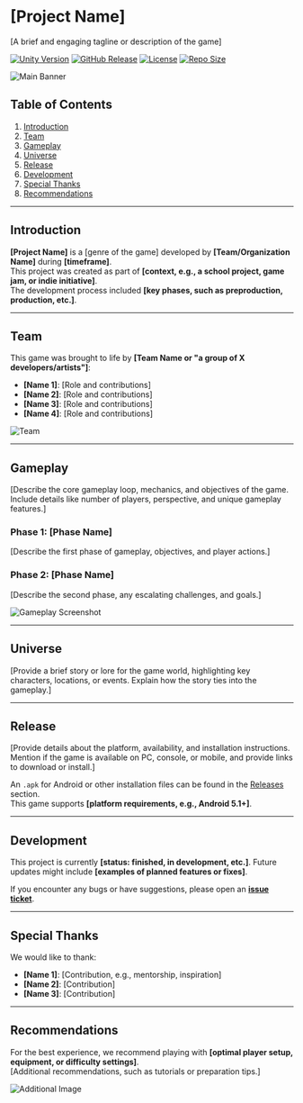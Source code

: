 
# [Project Name]

[A brief and engaging tagline or description of the game]

[![Unity Version](https://img.shields.io/badge/Unity-2022.3.47-blue?style=flat&logo=unity)](https://unity.com/)
[![GitHub Release](https://img.shields.io/github/v/release/Ecole-des-Nouvelles-Images/Unity-Template)](https://github.com/Ecole-des-Nouvelles-Images/Unity-Template/releases)
[![License](https://img.shields.io/github/license/Ecole-des-Nouvelles-Images/Unity-Template)](https://github.com/Ecole-des-Nouvelles-Images/Unity-Template/blob/main/LICENSE)
[![Repo Size](https://img.shields.io/github/repo-size/Ecole-des-Nouvelles-Images/Unity-Template?color=lightgrey)](https://github.com/Ecole-des-Nouvelles-Images/Unity-Template)

![Main Banner](https://github.com/Ecole-des-Nouvelles-Images/Unity-Template/assets/main-banner.png)

## Table of Contents
1. [Introduction](#introduction)
2. [Team](#team)
3. [Gameplay](#gameplay)
4. [Universe](#universe)
5. [Release](#release)
6. [Development](#development)
7. [Special Thanks](#special-thanks)
8. [Recommendations](#recommendations)

---

## Introduction
**[Project Name]** is a [genre of the game] developed by **[Team/Organization Name]** during **[timeframe]**.  
This project was created as part of **[context, e.g., a school project, game jam, or indie initiative]**.  
The development process included **[key phases, such as preproduction, production, etc.]**.

---

## Team
This game was brought to life by **[Team Name or "a group of X developers/artists"]**:
- **[Name 1]**: [Role and contributions]
- **[Name 2]**: [Role and contributions]
- **[Name 3]**: [Role and contributions]
- **[Name 4]**: [Role and contributions]

![Team](https://github.com/[GitHubRepo]/assets/team-photo.png)

---

## Gameplay
[Describe the core gameplay loop, mechanics, and objectives of the game. Include details like number of players, perspective, and unique gameplay features.]

### Phase 1: [Phase Name]
[Describe the first phase of gameplay, objectives, and player actions.]

### Phase 2: [Phase Name]
[Describe the second phase, any escalating challenges, and goals.]

![Gameplay Screenshot](https://github.com/[GitHubRepo]/assets/gameplay-screenshot.png)

---

## Universe
[Provide a brief story or lore for the game world, highlighting key characters, locations, or events. Explain how the story ties into the gameplay.]

---

## Release
[Provide details about the platform, availability, and installation instructions. Mention if the game is available on PC, console, or mobile, and provide links to download or install.]

An `.apk` for Android or other installation files can be found in the [Releases](https://github.com/[GitHubRepo]/releases) section.  
This game supports **[platform requirements, e.g., Android 5.1+]**.

---

## Development
This project is currently **[status: finished, in development, etc.]**. Future updates might include **[examples of planned features or fixes]**.  

If you encounter any bugs or have suggestions, please open an **[issue ticket](https://github.com/[GitHubRepo]/issues/new)**.

---

## Special Thanks
We would like to thank:
- **[Name 1]**: [Contribution, e.g., mentorship, inspiration]
- **[Name 2]**: [Contribution]
- **[Name 3]**: [Contribution]

---

## Recommendations
For the best experience, we recommend playing with **[optimal player setup, equipment, or difficulty settings]**.  
[Additional recommendations, such as tutorials or preparation tips.]

![Additional Image](https://github.com/[GitHubRepo]/assets/additional-image.png)
